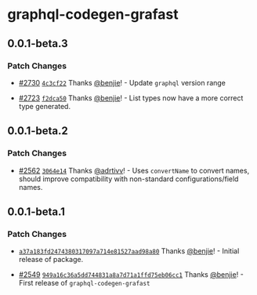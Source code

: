 # graphql-codegen-grafast

## 0.0.1-beta.3

### Patch Changes

- [#2730](https://github.com/graphile/crystal/pull/2730)
  [`4c3cf22`](https://github.com/graphile/crystal/commit/4c3cf22592f44cb28e399434474ca5fcef0e1a3b)
  Thanks [@benjie](https://github.com/benjie)! - Update `graphql` version range

- [#2723](https://github.com/graphile/crystal/pull/2723)
  [`f2dca50`](https://github.com/graphile/crystal/commit/f2dca50c48f86eaf832d11570a46362ae67e9170)
  Thanks [@benjie](https://github.com/benjie)! - List types now have a more
  correct type generated.

## 0.0.1-beta.2

### Patch Changes

- [#2562](https://github.com/graphile/crystal/pull/2562)
  [`3064e14`](https://github.com/graphile/crystal/commit/3064e14773676043799b270cf82c13759a7a5e7b)
  Thanks [@adrtivv](https://github.com/adrtivv)! - Uses `convertName` to convert
  names, should improve compatibility with non-standard configurations/field
  names.

## 0.0.1-beta.1

### Patch Changes

- [`a37a183fd2474380317097a714e81527aad98a80`](https://github.com/graphile/crystal/commit/a37a183fd2474380317097a714e81527aad98a80)
  Thanks [@benjie](https://github.com/benjie)! - Initial release of package.

- [#2549](https://github.com/graphile/crystal/pull/2549)
  [`949a16c36a5dd744831a8a7d71a1ffd75eb06cc1`](https://github.com/graphile/crystal/commit/949a16c36a5dd744831a8a7d71a1ffd75eb06cc1)
  Thanks [@benjie](https://github.com/benjie)! - First release of
  `graphql-codegen-grafast`
